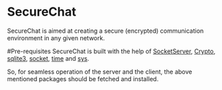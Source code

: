 # SecureChat
SecureChat is aimed at creating a secure (encrypted) communication environment in any given network.

#Pre-requisites
SecureChat is built with the help of [SocketServer](https://github.com/python/cpython/blob/master/Lib/socketserver.py), [Crypto](https://github.com/golang/crypto), [sqlite3](https://docs.python.org/2/library/sqlite3.html), [socket](https://github.com/python-git/python/blob/master/Lib/socket.py), [time](https://docs.python.org/2/library/time.html) and [sys](https://docs.python.org/2/library/sys.html).

So, for seamless operation of the server and the client, the above mentioned packages should be fetched and installed.
